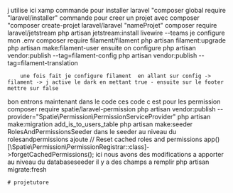 j utilise ici xamp
    commande pour installer laravel "composer global  require "laravel/installer"
    commande pour creer un projet avec composer "composer create-projet laravel/laravel "nameProjet"
                                                composer require laravel/jetstream
                                                 php artisan jetstream:install livewire --teams
    je configure mon .env
        composer require filament/filament
        php artisan filament:upgrade
        php artisan make:filament-user ensuite on configure
        php artisan vendor:publish --tag=filament-config
        php artisan vendor:publish --tag=filament-translation

        une fois fait je configure filament  en allant sur config -> filament -> j active le dark en mettant true - ensuite sur le footer mettre sur false

bon entrons maintenant dans le code ces code c est pour les permission
    composer require spatie/laravel-permission
    php artisan vendor:publish --provider="Spatie\Permission\PermissionServiceProvider"
    php artisan make:migration add_is_to_users_table
    php artisan make:seeder RolesAndPermissionsSeeder
        dans le seeder au niveau du rolesandpermissions ajoute 
            // Reset cached roles and permissions
            app()[\Spatie\Permission\PermissionRegistrar::class]->forgetCachedPermissions();  ici nous avons des modifications a apporter
            au niveau du databaseseeder il y a des champs a remplir
    php artisan migrate:fresh

    
    #   p r o j e t u t o r e  
 